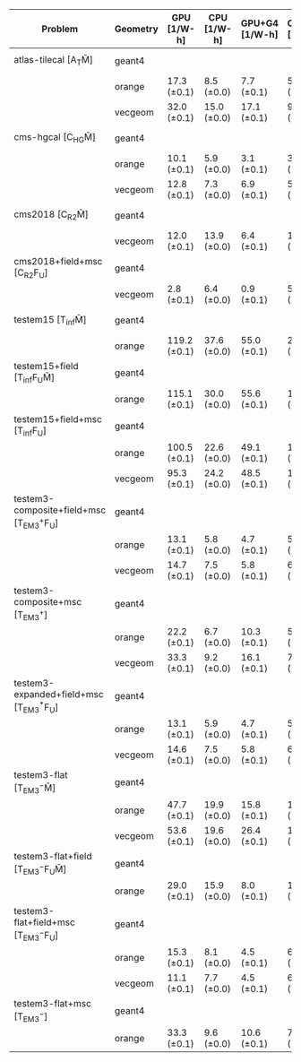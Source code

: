 | Problem                                                        | Geometry |  GPU [1/W-h] | CPU [1/W-h] | GPU+G4 [1/W-h] | CPU+G4 [1/W-h] |  G4 [1/W-h] |
| -------------------------------------------------------------- | -------- | ------------ | ----------- | -------------- | -------------- | ----------- |
| atlas-tilecal [A$_\mathrm{T}$M̃]                               | geant4   |              |             |                |                |  8.7 (±0.0) |
|                                                                | orange   |  17.3 (±0.1) |  8.5 (±0.0) |     7.7 (±0.1) |     5.3 (±0.0) |             |
|                                                                | vecgeom  |  32.0 (±0.1) | 15.0 (±0.0) |    17.1 (±0.1) |     9.6 (±0.0) |             |
| cms-hgcal [C$_\mathrm{HG}$M̃]                                  | geant4   |              |             |                |                |  3.0 (±0.0) |
|                                                                | orange   |  10.1 (±0.1) |  5.9 (±0.0) |     3.1 (±0.1) |     3.4 (±0.0) |             |
|                                                                | vecgeom  |  12.8 (±0.1) |  7.3 (±0.0) |     6.9 (±0.1) |     5.0 (±0.0) |             |
| cms2018 [C$_\mathrm{R2}$M̃]                                    | geant4   |              |             |                |                | 10.1 (±0.0) |
|                                                                | vecgeom  |  12.0 (±0.1) | 13.9 (±0.0) |     6.4 (±0.1) |    10.5 (±0.0) |             |
| cms2018+field+msc [C$_\mathrm{R2}$F$_\mathrm{U}$]              | geant4   |              |             |                |                |  4.8 (±0.0) |
|                                                                | vecgeom  |   2.8 (±0.1) |  6.4 (±0.0) |     0.9 (±0.1) |     5.5 (±0.0) |             |
| testem15 [T$_\mathrm{inf}$M̃]                                  | geant4   |              |             |                |                | 22.7 (±0.0) |
|                                                                | orange   | 119.2 (±0.1) | 37.6 (±0.0) |    55.0 (±0.1) |    21.5 (±0.0) |             |
| testem15+field [T$_\mathrm{inf}$F$_\mathrm{U}$M̃]              | geant4   |              |             |                |                | 17.1 (±0.0) |
|                                                                | orange   | 115.1 (±0.1) | 30.0 (±0.0) |    55.6 (±0.1) |    19.6 (±0.0) |             |
| testem15+field+msc [T$_\mathrm{inf}$F$_\mathrm{U}$]            | geant4   |              |             |                |                | 14.6 (±0.0) |
|                                                                | orange   | 100.5 (±0.1) | 22.6 (±0.0) |    49.1 (±0.1) |    17.8 (±0.0) |             |
|                                                                | vecgeom  |  95.3 (±0.1) | 24.2 (±0.0) |    48.5 (±0.1) |    17.5 (±0.0) |             |
| testem3-composite+field+msc [T$_\mathrm{EM3}^+$F$_\mathrm{U}$] | geant4   |              |             |                |                |  5.2 (±0.0) |
|                                                                | orange   |  13.1 (±0.1) |  5.8 (±0.0) |     4.7 (±0.1) |     5.1 (±0.0) |             |
|                                                                | vecgeom  |  14.7 (±0.1) |  7.5 (±0.0) |     5.8 (±0.1) |     6.4 (±0.0) |             |
| testem3-composite+msc [T$_\mathrm{EM3}^+$]                     | geant4   |              |             |                |                |  6.7 (±0.0) |
|                                                                | orange   |  22.2 (±0.1) |  6.7 (±0.0) |    10.3 (±0.1) |     5.5 (±0.0) |             |
|                                                                | vecgeom  |  33.3 (±0.1) |  9.2 (±0.0) |    16.1 (±0.1) |     7.5 (±0.0) |             |
| testem3-expanded+field+msc [T$_\mathrm{EM3}^*$F$_\mathrm{U}$]  | geant4   |              |             |                |                |  5.3 (±0.0) |
|                                                                | orange   |  13.1 (±0.1) |  5.9 (±0.0) |     4.7 (±0.1) |     5.2 (±0.0) |             |
|                                                                | vecgeom  |  14.6 (±0.1) |  7.5 (±0.0) |     5.8 (±0.1) |     6.5 (±0.0) |             |
| testem3-flat [T$_\mathrm{EM3}^-$M̃]                            | geant4   |              |             |                |                | 11.4 (±0.0) |
|                                                                | orange   |  47.7 (±0.1) | 19.9 (±0.0) |    15.8 (±0.1) |    10.7 (±0.0) |             |
|                                                                | vecgeom  |  53.6 (±0.1) | 19.6 (±0.0) |    26.4 (±0.1) |    11.5 (±0.0) |             |
| testem3-flat+field [T$_\mathrm{EM3}^-$F$_\mathrm{U}$M̃]        | geant4   |              |             |                |                |  8.9 (±0.0) |
|                                                                | orange   |  29.0 (±0.1) | 15.9 (±0.0) |     8.0 (±0.1) |    10.0 (±0.0) |             |
| testem3-flat+field+msc [T$_\mathrm{EM3}^-$F$_\mathrm{U}$]      | geant4   |              |             |                |                |  5.7 (±0.0) |
|                                                                | orange   |  15.3 (±0.1) |  8.1 (±0.0) |     4.5 (±0.1) |     6.8 (±0.0) |             |
|                                                                | vecgeom  |  11.1 (±0.1) |  7.7 (±0.0) |     4.5 (±0.1) |     6.7 (±0.0) |             |
| testem3-flat+msc [T$_\mathrm{EM3}^-$]                          | geant4   |              |             |                |                |  7.2 (±0.0) |
|                                                                | orange   |  33.3 (±0.1) |  9.6 (±0.0) |    10.6 (±0.1) |     7.5 (±0.0) |             |
